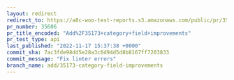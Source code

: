 ```yaml
---
layout: redirect
redirect_to: https://a8c-woo-test-reports.s3.amazonaws.com/public/pr/35606/api/index.html
pr_number: 35606
pr_title_encoded: "Add%2F35173+category+field+improvements"
pr_test_type: api
last_published: "2022-11-17 15:37:38 +0000"
commit_sha: 7ac3fde98dd5e28a3c6d94d5d8b8167ff7203833
commit_message: "Fix linter errors"
branch_name: add/35173-category-field-improvements
---
```

